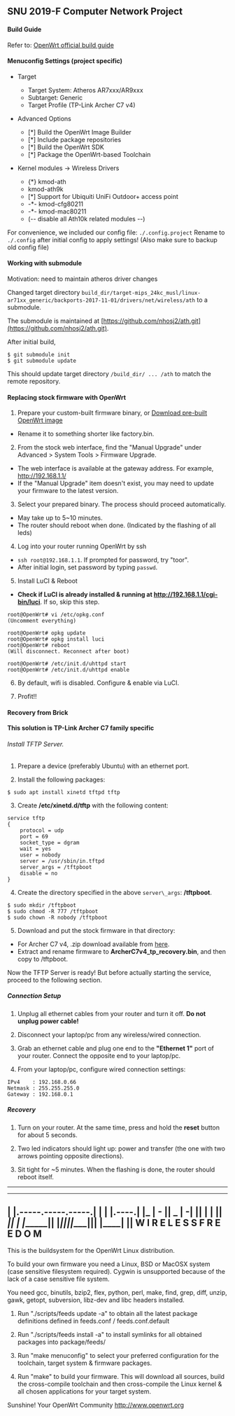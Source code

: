 ## SNU 2019-F Computer Network Project

#### Build Guide

Refer to: [OpenWrt official build guide](https://openwrt.org/docs/guide-developer/quickstart-build-images)


#### Menuconfig Settings (project specific)

* Target
  - Target System: Atheros AR7xxx/AR9xxx
  - Subtarget: Generic
  - Target Profile (TP-Link Archer C7 v4)

* Advanced Options
  - [*] Build the OpenWrt Image Builder
  - [*]   Include package repositories
  - [*] Build the OpenWrt SDK
  - [*] Package the OpenWrt-based Toolchain

* Kernel modules -> Wireless Drivers
  - {*} kmod-ath
  - <M> kmod-ath9k
  - [*]   Support for Ubiquiti UniFi Outdoor+ access point
  - -*- kmod-cfg80211
  - -*- kmod-mac80211
  - (-- disable all Ath10k related modules --)

For convenience, we included our config file: `./.config.project`
Rename to `./.config` after initial config to apply settings!
(Also make sure to backup old config file)


#### Working with submodule

Motivation: need to maintain atheros driver changes

Changed target directory `build_dir/target-mips_24kc_musl/linux-ar71xx_generic/backports-2017-11-01/drivers/net/wireless/ath` to a submodule.

The submodule is maintained at [https://github.com/nhosj2/ath.git](https://github.com/nhosj2/ath.git).

After initial build,

```
$ git submodule init
$ git submodule update
```

This should update target directory `/build_dir/ ... /ath` to match the remote repository.


#### Replacing stock firmware with OpenWrt

1. Prepare your custom-built firmware binary, or [Download pre-built OpenWrt image](http://downloads.openwrt.org/releases/18.06.5/targets/ar71xx/generic/openwrt-18.06.5-ar71xx-generic-archer-c7-v4-squashfs-factory.bin)
  * Rename it to something shorter like factory.bin.

2. From the stock web interface, find the "Manual Upgrade" under Advanced \> System Tools \> Firmware Upgrade.
  * The web interface is available at the gateway address. For example, http://192.168.1.1/
  * If the "Manual Upgrade" item doesn't exist, you may need to update your firmware to the latest version.

3. Select your prepared binary. The process should proceed automatically.
  * May take up to 5~10 minutes.
  * The router should reboot when done. (Indicated by the flashing of all leds)

4. Log into your router running OpenWrt by ssh
  * `ssh root@192.168.1.1`. If prompted for password, try "toor".
  * After initial login, set password by typing `passwd`.

5. Install LuCI & Reboot
  * **Check if LuCI is already installed & running at http://192.168.1.1/cgi-bin/luci**. If so, skip this step.
  ```
  root@OpenWrt# vi /etc/opkg.conf
  (Uncomment everything)

  root@OpenWrt# opkg update
  root@OpenWrt# opkg install luci
  root@OpenWrt# reboot
  (Will disconnect. Reconnect after boot)

  root@OpenWrt# /etc/init.d/uhttpd start
  root@OpenWrt# /etc/init.d/uhttpd enable
  ```

6. By default, wifi is disabled. Configure & enable via LuCI.

7. Profit!!


#### Recovery from Brick

**This solution is TP-Link Archer C7 family specific**

###### Install TFTP Server.

1. Prepare a device (preferably Ubuntu) with an ethernet port.

2. Install the following packages:
```
$ sudo apt install xinetd tftpd tftp
```

3. Create **/etc/xinetd.d/tftp** with the following content:
```
service tftp
{
    protocol = udp
    port = 69
    socket_type = dgram
    wait = yes
    user = nobody
    server = /usr/sbin/in.tftpd
    server_args = /tftpboot
    disable = no
}
```

4. Create the directory specified in the above `server\_args`: **/tftpboot**.
```
$ sudo mkdir /tftpboot
$ sudo chmod -R 777 /tftpboot
$ sudo chown -R nobody /tftpboot
```

5. Download and put the stock firmware in that directory:
  * For Archer C7 v4, .zip download available from [here](https://www.tp-link.com/kr/support/download/archer-c7/v4/#Firmware).
  * Extract and rename firmware to **ArcherC7v4\_tp\_recovery.bin**, and then copy to /tftpboot.

Now the TFTP Server is ready!
But before actually starting the service, proceed to the following section.

##### Connection Setup

1. Unplug all ethernet cables from your router and turn it off. **Do not unplug power cable!**

2. Disconnect your laptop/pc from any wireless/wired connection.

3. Grab an ethernet cable and plug one end to the **"Ethernet 1"** port of your router. Connect the opposite end to your laptop/pc.

4. From your laptop/pc, configure wired connection settings:
```
IPv4    : 192.168.0.66
Netmask : 255.255.255.0
Gateway : 192.168.0.1
```

##### Recovery

1. Turn on your router. At the same time, press and hold the **reset** button for about 5 seconds.

2. Two led indicators should light up: power and transfer (the one with two arrows pointing opposite directions).

3. Sit tight for ~5 minutes. When the flashing is done, the router should reboot itself.


---

  _______                     ________        __
 |       |.-----.-----.-----.|  |  |  |.----.|  |_
 |   -   ||  _  |  -__|     ||  |  |  ||   _||   _|
 |_______||   __|_____|__|__||________||__|  |____|
          |__| W I R E L E S S   F R E E D O M
 -----------------------------------------------------

This is the buildsystem for the OpenWrt Linux distribution.

To build your own firmware you need a Linux, BSD or MacOSX system (case
sensitive filesystem required). Cygwin is unsupported because of the lack
of a case sensitive file system.

You need gcc, binutils, bzip2, flex, python, perl, make, find, grep, diff,
unzip, gawk, getopt, subversion, libz-dev and libc headers installed.

1. Run "./scripts/feeds update -a" to obtain all the latest package definitions
defined in feeds.conf / feeds.conf.default

2. Run "./scripts/feeds install -a" to install symlinks for all obtained
packages into package/feeds/

3. Run "make menuconfig" to select your preferred configuration for the
toolchain, target system & firmware packages.

4. Run "make" to build your firmware. This will download all sources, build
the cross-compile toolchain and then cross-compile the Linux kernel & all
chosen applications for your target system.

Sunshine!
	Your OpenWrt Community
	http://www.openwrt.org


